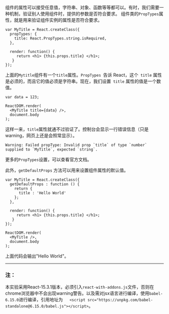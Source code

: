 组件的属性可以接受任意值，字符串、对象、函数等等都可以。有时，我们需要一种机制，验证别人使用组件时，提供的参数是否符合要求。
组件类的`PropTypes`属性，就是用来验证组件实例的属性是否符合要求。

````
var MyTitle = React.createClass({
  propTypes: {
    title: React.PropTypes.string.isRequired,
  },

  render: function() {
     return <h1> {this.props.title} </h1>;
   }
});
````

上面的`Mytitle`组件有一个`title`属性。`PropTypes `告诉 React，这个` title` 属性是必须的，而且它的值必须是字符串。现在，我们设置` title` 属性的值是一个数值。
````
var data = 123;

ReactDOM.render(
  <MyTitle title={data} />,
  document.body
);
````

这样一来，`title`属性就通不过验证了。控制台会显示一行错误信息（只是warning，网页上还是会照常显示）。

````
Warning: Failed propType: Invalid prop `title` of type `number` supplied to `MyTitle`, expected `string`.
````

更多的`PropTypes`设置，可以查看官方文档。

此外，`getDefaultProps` 方法可以用来设置组件属性的默认值。
````
var MyTitle = React.createClass({
  getDefaultProps : function () {
    return {
      title : 'Hello World'
    };
  },

  render: function() {
     return <h1> {this.props.title} </h1>;
   }
});

ReactDOM.render(
  <MyTitle />,
  document.body
);
````

上面代码会输出"Hello World"。


---

### 注：
本实验采用React-15.3.1版本，必须引入`react-with-addons.js`文件，否则在chrome浏览器中不会出现warning警告。以及需对jsx语言进行编译，使用`babel-6.15.0`进行编译，引用地址为`	<script src="https://unpkg.com/babel-standalone@6.15.0/babel.js"></script>`。